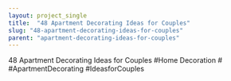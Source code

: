 ```yaml
---
layout: project_single
title:  "48 Apartment Decorating Ideas for Couples"
slug: "48-apartment-decorating-ideas-for-couples"
parent: "apartment-decorating-ideas-for-couples"
---
```

48 Apartment Decorating Ideas for Couples #Home Decoration # #ApartmentDecorating #IdeasforCouples